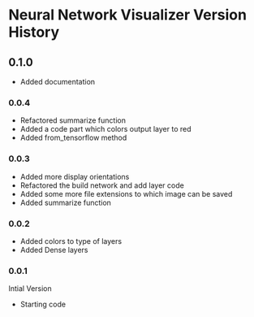 # Neural Network Visualizer Version History

## 0.1.0

* Added documentation

### 0.0.4

* Refactored summarize function
* Added a code part which colors output layer to red
* Added from_tensorflow method

### 0.0.3

* Added more display orientations
* Refactored the build network and add layer code
* Added some more file extensions to which image can be saved
* Added summarize function

### 0.0.2

* Added colors to type of layers
* Added Dense layers

### 0.0.1

Intial Version

* Starting code